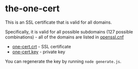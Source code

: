 the-one-cert
====

This is an SSL certificate that is valid for all domains.

Specifically, it is valid for all possible subdomains (127 possible combinations) - all of the domains are listed in [openssl.cnf](openssl.cnf)

* [one-cert.crt](one-cert.crt) - SSL certificate
* [one-cert.key](one-cert.key) - private key

You can regenerate the key by running `node generate.js`.
